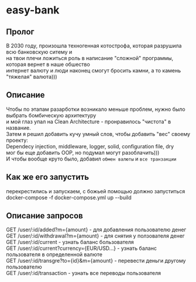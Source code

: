 # easy-bank

## Пролог
В 2030 году, произошла техногенная котострофа, которая разрушила всю банковскую ситему и <br/>
на твои плечи ложиться роль в написание "сложной" программы, которая вернет в наше обшество <br/>
интернет валюту и люди наконец смогут бросить камни, а то камень "тяжелая" валюта)))<br/>

## Описание
Чтобы по этапам разарботки возникало меньше проблем, нужно было выбрать бомбическую архитектуру<br/>
и мой глаз упал на Clean Architecture - пронравилось "чистота" в название.<br/>
Затем я решил добавить кучу умный слов, чтобы добавить "вес" своему проекту: <br/>
Dependecy injection, middleware, logger, solid, configuration file, dry <br/>
мог бы еще добавить OOP, но подумал могут разоблачить)))<br/>
И чтобы вообще круто было, добавил  ```обмен валюты``` и ```все транзакции```

## Как же его запустить
перекрестились и запускаем, с божьей помощью должно запуститься<br/>
docker-compose -f docker-compose.yml up --build<br/>

## Описание запросов 
GET /user/:id/added?m={amount} - для добавления пользователю денег<br/>
GET /user/:id/withdrawal?m={amount} - для снятия у ползователя денег<br/>
GET /user/:id/current - узнать баланс бользователя<br/>
GET /user/:id/current?currency={EUR/USD...} - узнать баланс пользователя в определенной валюте<br/>
GET /user/:id/transgre?to={id}&m={amount} - перевести деньги другому пользователю<br/>
GET /user/:id/transaction - узнать все переводы пользователя<br/>

